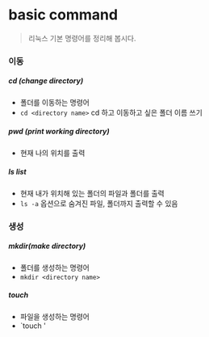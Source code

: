 # basic command

> 리눅스 기본 명령어를 정리해 봅시다.



### 이동

##### cd (change directory)

* 폴더를 이동하는 명령어
* `cd <directory name>` cd 하고 이동하고 싶은 폴더 이름 쓰기



##### pwd (print working directory)

* 현재 나의 위치를 출력



##### ls list

* 현재 내가 위치해 있는 폴더의 파일과 폴더를 출력
* `ls -a` 옵션으로 숨겨진 파일, 폴더까지 출력할 수 있음





### 생성

##### mkdir(make directory)

* 폴더를 생성하는 명령어
* `mkdir <directory name>`



##### touch

* 파일을 생성하는 명령어
* `touch <file name>'





